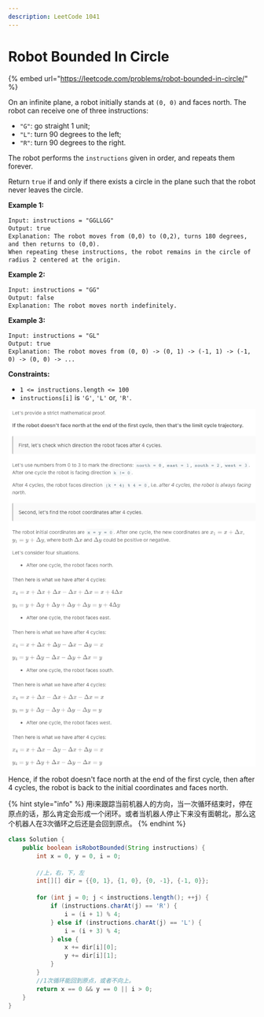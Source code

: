 ```yaml
---
description: LeetCode 1041
---
```


# Robot Bounded In Circle

{% embed url="https://leetcode.com/problems/robot-bounded-in-circle/" %}



On an infinite plane, a robot initially stands at `(0, 0)` and faces north. The robot can receive one of three instructions:

* `"G"`: go straight 1 unit;
* `"L"`: turn 90 degrees to the left;
* `"R"`: turn 90 degrees to the right.

The robot performs the `instructions` given in order, and repeats them forever.

Return `true` if and only if there exists a circle in the plane such that the robot never leaves the circle.

**Example 1:**

```
Input: instructions = "GGLLGG"
Output: true
Explanation: The robot moves from (0,0) to (0,2), turns 180 degrees, and then returns to (0,0).
When repeating these instructions, the robot remains in the circle of radius 2 centered at the origin.
```

**Example 2:**

```
Input: instructions = "GG"
Output: false
Explanation: The robot moves north indefinitely.
```

**Example 3:**

```
Input: instructions = "GL"
Output: true
Explanation: The robot moves from (0, 0) -> (0, 1) -> (-1, 1) -> (-1, 0) -> (0, 0) -> ...
```

**Constraints:**

* `1 <= instructions.length <= 100`
* `instructions[i]` is `'G'`, `'L'` or, `'R'`.

![](<../.gitbook/assets/image (35).png>)

Hence, if the robot doesn't face north at the end of the first cycle, then after 4 cycles, the robot is back to the initial coordinates and faces north.

{% hint style="info" %}
用i来跟踪当前机器人的方向，当一次循环结束时，停在原点的话，那么肯定会形成一个闭环。或者当机器人停止下来没有面朝北，那么这个机器人在3次循环之后还是会回到原点。
{% endhint %}

```java
class Solution {
    public boolean isRobotBounded(String instructions) {
        int x = 0, y = 0, i = 0;
        
        //上，右，下，左
        int[][] dir = {{0, 1}, {1, 0}, {0, -1}, {-1, 0}};
        
        for (int j = 0; j < instructions.length(); ++j) {
            if (instructions.charAt(j) == 'R') {
                i = (i + 1) % 4;
            } else if (instructions.charAt(j) == 'L') {
                i = (i + 3) % 4;
            } else {
                x += dir[i][0];
                y += dir[i][1];
            }
        }
        //1次循环能回到原点，或者不向上。
        return x == 0 && y == 0 || i > 0;
    }
}
```
